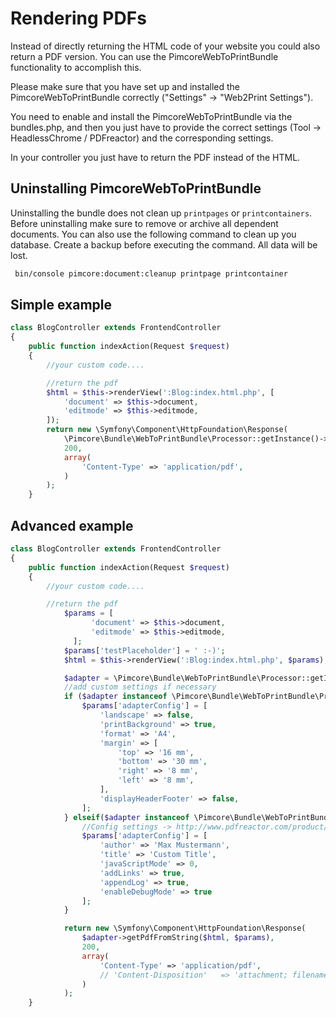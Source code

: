 # Rendering PDFs

Instead of directly returning the HTML code of your website you could also return a PDF version. 
You can use the PimcoreWebToPrintBundle functionality to accomplish this.

Please make sure that you have set up and installed the PimcoreWebToPrintBundle correctly ("Settings" -> "Web2Print Settings").

You need to enable and install the PimcoreWebToPrintBundle via the bundles.php, and then you 
just have to provide the correct settings (Tool -> HeadlessChrome / PDFreactor) and the corresponding settings.

In your controller you just have to return the PDF instead of the HTML. 

## Uninstalling PimcoreWebToPrintBundle
Uninstalling the bundle does not clean up `printpages` or `printcontainers`. Before uninstalling make sure to remove or archive all dependent documents.
You can also use the following command to clean up you database. Create a backup before executing the command. All data will be lost.

```bash
 bin/console pimcore:document:cleanup printpage printcontainer
```

## Simple example

```php
class BlogController extends FrontendController
{
    public function indexAction(Request $request)
    {
        //your custom code....

        //return the pdf
        $html = $this->renderView(':Blog:index.html.php', [
            'document' => $this->document,
            'editmode' => $this->editmode,
        ]);
        return new \Symfony\Component\HttpFoundation\Response(
            \Pimcore\Bundle\WebToPrintBundle\Processor::getInstance()->getPdfFromString($html),
            200,
            array(
                'Content-Type' => 'application/pdf',
            )
        );
    }
```
## Advanced example

```php
class BlogController extends FrontendController
{
    public function indexAction(Request $request)
    {
        //your custom code....

        //return the pdf
            $params = [
                  'document' => $this->document,
                  'editmode' => $this->editmode,
              ];
            $params['testPlaceholder'] = ' :-)';
            $html = $this->renderView(':Blog:index.html.php', $params);

            $adapter = \Pimcore\Bundle\WebToPrintBundle\Processor::getInstance();
            //add custom settings if necessary
            if ($adapter instanceof \Pimcore\Bundle\WebToPrintBundle\Processor\HeadlessChrome) {
                $params['adapterConfig'] = [
                    'landscape' => false,
                    'printBackground' => true,
                    'format' => 'A4',
                    'margin' => [
                        'top' => '16 mm',
                        'bottom' => '30 mm',
                        'right' => '8 mm',
                        'left' => '8 mm',
                    ],
                    'displayHeaderFooter' => false,
                ];
            } elseif($adapter instanceof \Pimcore\Bundle\WebToPrintBundle\Processor\PdfReactor) {
                //Config settings -> http://www.pdfreactor.com/product/doc/webservice/php.html#Configuration
                $params['adapterConfig'] = [
                    'author' => 'Max Mustermann',
                    'title' => 'Custom Title',
                    'javaScriptMode' => 0,
                    'addLinks' => true,
                    'appendLog' => true,
                    'enableDebugMode' => true
                ];
            }

            return new \Symfony\Component\HttpFoundation\Response(
                $adapter->getPdfFromString($html, $params),
                200,
                array(
                    'Content-Type' => 'application/pdf',
                    // 'Content-Disposition'   => 'attachment; filename="custom-pdf.pdf"' //direct download
                )
            );
    }
```
